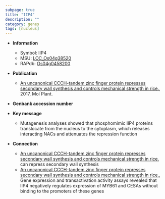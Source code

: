 ```yaml
---
subpage: true
title: "IIP4"
description: ""
category: genes
tags: [nucleus]
---
```


* **Information**  
    + Symbol: IIP4  
    + MSU: [LOC_Os04g38520](http://rice.plantbiology.msu.edu/cgi-bin/ORF_infopage.cgi?orf=LOC_Os04g38520)  
    + RAPdb: [Os04g0458200](http://rapdb.dna.affrc.go.jp/viewer/gbrowse_details/irgsp1?name=Os04g0458200)  

* **Publication**  
    + [An uncanonical CCCH-tandem zinc finger protein represses secondary wall synthesis and controls mechanical strength in rice.](http://www.ncbi.nlm.nih.gov/pubmed?term=An+uncanonical+CCCH-tandem+zinc+finger+protein+represses+secondary+wall+synthesis+and+controls+mechanical+strength+in+rice.%5BTitle%5D), 2017, Mol Plant.

* **Genbank accession number**  

* **Key message**  
    + Mutagenesis analyses showed that phosphomimic IIP4 proteins translocate from the nucleus to the cytoplasm, which releases interacting NACs and attenuates the repression function

* **Connection**  
    + [An uncanonical CCCH-tandem zinc finger protein represses secondary wall synthesis and controls mechanical strength in rice.](IIP4) can repress secondary wall synthesis
    + [An uncanonical CCCH-tandem zinc finger protein represses secondary wall synthesis and controls mechanical strength in rice.](http://www.ncbi.nlm.nih.gov/pubmed?term=An+uncanonical+CCCH-tandem+zinc+finger+protein+represses+secondary+wall+synthesis+and+controls+mechanical+strength+in+rice.%5BTitle%5D),  Gene expression and transactivation activity assays revealed that IIP4 negatively regulates expression of MYB61 and CESAs without binding to the promoters of these genes



